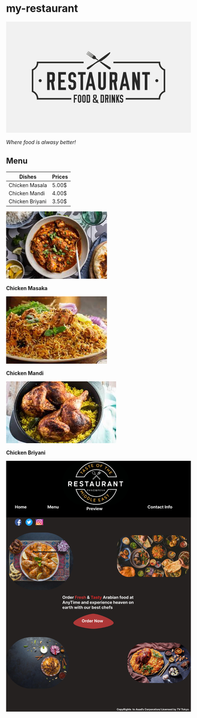 # my-restaurant

![logo](res.jpg)

_Where food is alwasy better!_

## Menu


| **Dishes**     | **Prices** |
| ------------   | ---------  |
| Chicken Masala | 5.00$      |
| Chicken Mandi  | 4.00$      |
| Chicken Briyani| 3.50$      |

![Masala](mk.jpg)

 **Chicken Masaka**

 ![Mandi](mandi.jpg)
 
 **Chicken Mandi**

 ![Briyani](briyani.jpg)

 **Chicken Briyani**
 
  ![wireframe](wireframe.jpg)


